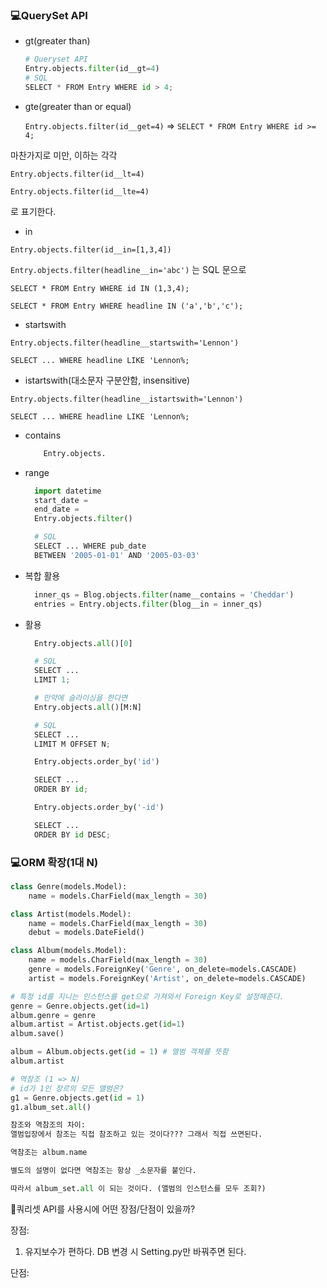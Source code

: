 ### 💻QuerySet API

- gt(greater than)

  ```python
  # Queryset API
  Entry.objects.filter(id__gt=4)
  # SQL
  SELECT * FROM Entry WHERE id > 4;
  ```

- gte(greater than or equal)

  `Entry.objects.filter(id__get=4)` => `SELECT * FROM Entry WHERE id >= 4;`

마찬가지로 미만, 이하는 각각

`Entry.objects.filter(id__lt=4)`

`Entry.objects.filter(id__lte=4)`

로 표기한다.

- in

`Entry.objects.filter(id__in=[1,3,4])`

`Entry.objects.filter(headline__in='abc')` 는 SQL 문으로

`SELECT * FROM Entry WHERE id IN (1,3,4);`

`SELECT * FROM Entry WHERE headline IN ('a','b','c');`

- startswith

`Entry.objects.filter(headline__startswith='Lennon')`

`SELECT ... WHERE headline LIKE 'Lennon%;`

- istartswith(대소문자 구분안함, insensitive)

`Entry.objects.filter(headline__istartswith='Lennon')`

`SELECT ... WHERE headline LIKE 'Lennon%;`

- contains

  ```python
      Entry.objects.
  ```

- range

  ```python
    import datetime
    start_date =
    end_date =
    Entry.objects.filter()

    # SQL
    SELECT ... WHERE pub_date
    BETWEEN '2005-01-01' AND '2005-03-03'
  ```

- 복합 활용

  ```python
    inner_qs = Blog.objects.filter(name__contains = 'Cheddar')
    entries = Entry.objects.filter(blog__in = inner_qs)


  ```

- 활용

  ```python
    Entry.objects.all()[0]

    # SQL
    SELECT ...
    LIMIT 1;

    # 만약에 슬라이싱을 한다면
    Entry.objects.all()[M:N]

    # SQL
    SELECT ...
    LIMIT M OFFSET N;
  ```

  ```python
    Entry.objects.order_by('id')

    SELECT ...
    ORDER BY id;

    Entry.objects.order_by('-id')

    SELECT ...
    ORDER BY id DESC;
  ```

### 💻ORM 확장(1대 N)

```python
class Genre(models.Model):
    name = models.CharField(max_length = 30)

class Artist(models.Model):
    name = models.CharField(max_length = 30)
    debut = models.DateField()

class Album(models.Model):
    name = models.CharField(max_length = 30)
    genre = models.ForeignKey('Genre', on_delete=models.CASCADE)
    artist = models.ForeignKey('Artist', on_delete=models.CASCADE)

# 특정 id를 지니는 인스턴스를 get으로 가져와서 Foreign Key로 설정해준다.
genre = Genre.objects.get(id=1)
album.genre = genre
album.artist = Artist.objects.get(id=1)
album.save()

album = Album.objects.get(id = 1) # 앨범 객체를 뜻함
album.artist

# 역참조 (1 => N)
# id가 1인 장르의 모든 앨범은?
g1 = Genre.objects.get(id = 1)
g1.album_set.all()

참조와 역참조의 차이:
앨범입장에서 참조는 직접 참조하고 있는 것이다??? 그래서 직접 쓰면된다.

역참조는 album.name

별도의 설명이 없다면 역참조는 항상 _소문자를 붙인다.

따라서 album_set.all 이 되는 것이다. (앨범의 인스턴스를 모두 조회?)
```

🍯쿼리셋 API를 사용시에 어떤 장점/단점이 있을까?

장점:

1. 유지보수가 편하다. DB 변경 시 Setting.py만 바꿔주면 된다.

단점:
